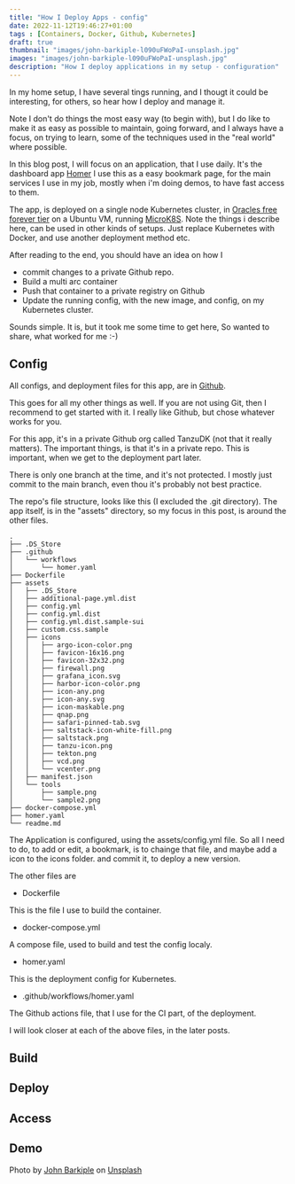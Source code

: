 ```yaml
---
title: "How I Deploy Apps - config"
date: 2022-11-12T19:46:27+01:00
tags : [Containers, Docker, Github, Kubernetes]
draft: true
thumbnail: "images/john-barkiple-l090uFWoPaI-unsplash.jpg"
images: "images/john-barkiple-l090uFWoPaI-unsplash.jpg"
description: "How I deploy applications in my setup - configuration"
---
```


In my home setup, I have several tings running, and I thougt it could be interesting, for others, so hear how I deploy and manage it.

Note I don't do things the most easy way (to begin with), but I do like to make it as easy as possible to maintain, going forward, and I always have a focus, on trying to learn, some of the techniques used in the "real world" where possible.

In this blog post, I will focus on an application, that I use daily. It's the dashboard app [Homer](https://github.com/bastienwirtz/homer)
I use this as a easy bookmark page, for the main services I use in my job, mostly when i'm doing demos, to have fast access to them.

The app, is deployed on a single node Kubernetes cluster, in [Oracles free forever tier](https://www.oracle.com/cloud/free/) on a Ubuntu VM, running [MicroK8S](https://microk8s.io).
Note the things i describe here, can be used in other kinds of setups. Just replace Kubernetes with Docker, and use another deployment method etc.

After reading to the end, you should have an idea on how I

- commit changes to a private Github repo.
- Build a multi arc container
- Push that container to a private registry on Github
- Update the running config, with the new image, and config, on my Kubernetes cluster.

Sounds simple. It is, but it took me some time to get here, So wanted to share, what worked for me :-)

## Config

All configs, and deployment files for this app, are in [Github](https://github.com).

This goes for all my other things as well. If you are not using Git, then I recommend to get started with it.
I really like Github, but chose whatever works for you.

For this app, it's in a private Github org called TanzuDK (not that it really matters). The important things, is that it's in a private repo. This is important, when we get to the deployment part later.

There is only one branch at the time, and it's not protected.
I mostly just commit to the main branch, even thou it's probably not best practice.

The repo's file structure, looks like this (I excluded the .git directory). The app itself, is in the "assets" directory, so my focus in this post, is around the other files.

```
.
├── .DS_Store
├── .github
│   └── workflows
│       └── homer.yaml
├── Dockerfile
├── assets
│   ├── .DS_Store
│   ├── additional-page.yml.dist
│   ├── config.yml
│   ├── config.yml.dist
│   ├── config.yml.dist.sample-sui
│   ├── custom.css.sample
│   ├── icons
│   │   ├── argo-icon-color.png
│   │   ├── favicon-16x16.png
│   │   ├── favicon-32x32.png
│   │   ├── firewall.png
│   │   ├── grafana_icon.svg
│   │   ├── harbor-icon-color.png
│   │   ├── icon-any.png
│   │   ├── icon-any.svg
│   │   ├── icon-maskable.png
│   │   ├── qnap.png
│   │   ├── safari-pinned-tab.svg
│   │   ├── saltstack-icon-white-fill.png
│   │   ├── saltstack.png
│   │   ├── tanzu-icon.png
│   │   ├── tekton.png
│   │   ├── vcd.png
│   │   └── vcenter.png
│   ├── manifest.json
│   └── tools
│       ├── sample.png
│       └── sample2.png
├── docker-compose.yml
├── homer.yaml
└── readme.md
```

The Application is configured, using the assets/config.yml file. So all I need to do, to add or edit, a bookmark, is to chainge that file, and maybe add a icon to the icons folder. and commit it, to deploy a new version.

The other files are

- Dockerfile

This is the file I use to build the container.

- docker-compose.yml

A compose file, used to build and test the config localy.

- homer.yaml

This is the deployment config for Kubernetes.

- .github/workflows/homer.yaml

The Github actions file, that I use for the CI part, of the deployment.

I will look closer at each of the above files, in the later posts.

## Build

## Deploy

## Access

## Demo

Photo by <a href="https://unsplash.com/@barkiple?utm_source=unsplash&utm_medium=referral&utm_content=creditCopyText">John Barkiple</a> on <a href="https://unsplash.com/s/photos/wires?utm_source=unsplash&utm_medium=referral&utm_content=creditCopyText">Unsplash</a>
  